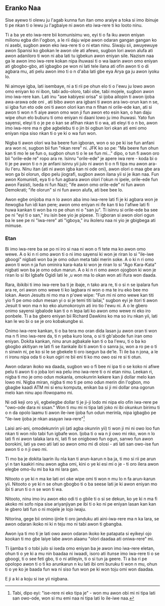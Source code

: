 ## Eranko Naa

Sise ayewo ti olewu ju l'agab kunna fun itan omo araiye a toka si imo ibinuje ti pe nkan ti o lewu ju l'agbaiye ni awon eto iwa-rere ti ko looto ninu.

Ti a ba ye eto iwa-rere bii komunisimu wo, eyi ti o fa iku awon eniyan milionu egba din l'ogbon, a le rii daju wipe awon odaran gangan gangan ko ni asebi, sugbon awon eko iwa-rere ti o ni etan ninu. Siwaju sii, awuyewuye awon Spanisi ko gbokan le awon ole ati afewo, sugbon lori awon alufa ati awon adaniloro ti won ni aba lati tu igbekun awon eniyan sile. Nazism naa ga le awon imo iwa-rere kokan nipa ihuwasi ti o wa laarin awon omo eniyan ati gbogbo-gbo, ati igbagbo pe won ni lati tele ilana ati ofin awon ti o di agbara mu, ati pelu awon imo ti o n d'aba lati gbe eya Arya ga ju awon iyoku lo.

Ni aimoye igba, lati isembaye, ni a ti rii pe ohun elo ti o l'ewu ju lowo awon omo eniyan ko ni ibon, tabi ado-oloro, tabi obe, tabi mojele, sugbon awon imo iwa-rere kan. Lati inu "ase kabiyesi orisa" si ijoba ailopin ti awon ijoba awa-arawa ode oni , ati bibo awon ara igbani ti awon ara iwo-orun kan n se, si igba fun eto ode oni ti awon olori kan ma n fihan ni orile-ede kan, ati si awon ti won n fi aiye awon omo won ji fun awon eto esin kan, o han daju wipe ohun elo buburu ti omo eniyan ni daani lowo ju imo ihuwasi. Yato fun sayensi, eleyi ti o je pe o kan se afihan nkan ti o wa, ati eleyi ti o n bo, awon imo iwa-rere ma n gbe agbelebu ti o jin bi ogbun lori okan ati emi omo eniyan nipa siso nkan ti o ye ki o wa fun won.

Nigba ti awon olori wa ba beere fun igboran, won o so pe ki ise fun anfani ara won ni, sugbon bii fun "nkan rere" ni. JFK ko so pe: "Ma beere fun ohun kan ti mo le se fun o, sugbon ohun ti o le se fun mi..." dipo, o tun fi awon oro bii "orile-ede re" ropo ara re. Isinru "orile-ede" je apere iwa rere - koda bi o ti je pe awon ti o n je anfani isinru yii julo ni awon ti o n fi tipa mu awon ara-ilu l'eru. Ninu itan (ati ni awon igba kan ni ode oni), awon olori o maa gbe ara won ga bi olorun, dipo pelu jiografi, sugbon awon ilana yii si je ikan naa. Fun awon Komunisti, eya ti o fun agbara awon olori l'okun ni ipele, orile-ede fun awon Fasisti, Iseda ni fun Nazi; "ife awon omo orile-ede" ni fun awon Demokrati; "ife olorun" si ni fun awon alufa, ati bee bee lo.

Awon egbe onijoba ma n lo awon aba imo iwa-rere lati fi je ki agbara won je itewogba fun idi kan pere; awon omo eniyan ni ife kan ti ko l'afiwe lati fi huwa kankan ti won ba ro pe ohun ni o "san ju". Ti isinru si orile-ede ba see pe ni "eyi ti o san," iru isin bee yio je pipese. Ti igboran si awon olori ogun ba le see pe ni "iwa-rere" ati "igboya," iru ikoleru naa ni yio je gbigbega ati mimuse.

### Etan

Bi imo iwa-rere ba se po ni iro si naa ni won o fi tete ma ko awon omo wewe. A o ki n ri omo awon ti o ni imo sayensi ki won je riran lo si "ile-iwe gboogi" nigbati won ba je omo odun meta tabi merin soke. A o ki n ri omo awon ti won n ja fun ominira kara-kata ki won je riran lo si "Ago Kara-Kata" nigbati won ba je omo odun marun. A o ki n ri omo awon ojogbon ki won je riran lo si Ibi Igbafe Ogidi lati le ,u won ma lo okan won ati ifura won daada. 

Rara, ibikibi ti imo iwa-rere ba ti je ibaje, n tako ara re, ti o si n se ipalara fun ara re, ori awon omo wewe ti ko lagbara ni won o ma te iru eko bee mo lokan. Awon Jesuits ni mo ma n p'owe wipe: "Fun mi ni omo wewe kan titi yio fi pe omo odun mesan yi o si je temi titi lailai," sugbon eyi je itori ti awon Jesuit ti won ma n ko eko alumokoroyin ati iro tio l'ewu ni. A o le gbero onimo sayensi igbalode kan ti o n lepa lati ko awon omo wewe ni eko iro ponbele. Ti a ba gbero eniyan bii Richard Dawkins ko ma so iru nkan yii, lati kan le wo bi o se je oro kobakungbe si.

Onimo iwa-rere kankan, ti o ba tera mo oran dida lasan ju awon oran ti won ma n fi imo iwa-rere da, ti n yeba kuro lona, o si ti gb'abode fun iran omo eniyan. Dokita kankan, ninu arun agbakale kan ti o ba l'ewu, ti o ba ko gbogbo akitiyan re lati fi se itankale ibi ti awon ti o sanra ju, won a ro pe o ti n sinwin ni, pe ko si le se gbekele ti oro isegun ba de'le. Ti ile ba n jona, a le ri ironu nipa oda ti o kun ogiri re bii eni ti ko mo owo osi re si ti otun.

Awon odaran ikoko wa daada, sugbon wo o fi bee ni ipa ti o se koko ni afiwe pelu ti awon ti o joba lori wa pelu imo iwa-rere ti o ni etan ninu. Leekan ri, nigba ti mo je omo odun mokanla, omokunrin kekere kan ji dollar melo kan lowo mi. Nigba miran, nigba ti mo ti pe omo odun merin din l'ogbon, mo gbagbe kaadi ATM mi si enu komputa, enikan ba si ji mi dollar ona ogorun melo kan ninu apo ifowopamo mi.

Ni odi keji oro yii, egbelegbe dollar ti je ji-ji lodo mi nipa elo ofin iwa-rere pe "owo-ode dara ni sisan." Won ti mu mi ni tipa lati joko ni ibi okunkun birimu ti o n da opolo laamu ti awon ile-iwe ijoba fun odun merinla, nipa igbagbo pe "ile-iwe ijoba je nkan asayan iwa-rere"[^12]

Laisi ani-ani, omodekunrin yii (ati agba okunrin yii) ti won ji mi ni owo loo fun nkan ti won nilo tabi fun igbafe won. Ijoba ti o wa n ji owo mi nko, won n lo lati fi ni awon talaka lara ni, lati fi se onigbowo fun ogun, sanwo fun awon borokini, lati ya owo ati lati so awon omo mi di olosi - ati lati san owo-ise fun awon ti o n ji owo mi.

Ti mo ba je dokita laarin ilu nla kan ti arun-karun n ba ja, ti mo si rii pe arun yi n tan kaakiri ninu awon agba omi, kini o ye ki esi mi o je - ti oro ilera awon elegbe omo-ilu mi ba ka mi lara gan.

Nitooto o ye ki n ma ke lati ori oke wipe omi ti won n mu lo n fa arun-karun yii. Nitooto o ye ki n se ohun gbogbo ti o ba seese lati je ki awon eniyan mo ibi ti arun ti o n se won ti wa.

Nitooto, ninu imo iru awon eko odi ti o gbile ti o si se dekun, ko ye ki n ma fi akoko mi sofo nipa sise ariyanjiyan pe ibi ti o ko ni pe eniyan lasan kan kan le gbero lati fun o ni mojele je lojo iwaju.

Nitorina, gege bii onimo ijinle ti oro janduku ati aini-iwa-rere ma n ka lara, se awon odaran ikoko ni ki n teju mo ni tabi awon ti gbangba.

Awon iya ti mo ti je lati owo awon odaran ikoko ke patapata si eyikeyi ojo kookan ti mo gbe laiye labe awon alaanu "olori daadaa ati oniwa-rere" mi.

Ti ijamba ti o tobi julo si iseda omo eniyan ba je awon imo iwa-rere eletan, ohun ti o ye ki a mu nin baadaa ni iwaadi, isoro ati itunse imo iwa-rere ti o se gboogi, ti o see feti gbo, ti o ni atileyin, ti o si tun ja geere. Ti a ba ri pe opolopo awon ti o ti ko arunkarun n ku lati ibi omi buruku ti won n mu, ohun ti o ye ko je baada fun wa ni siso fun won pe ki won toju omi won daadaa.

E ji a ki a koju si ise yii nigbana.

[^12]: Tabi, dipo eyi: "ise-rere ni eko tipa je" - won mu awon obi mi ni tipa lati san owo-ode, won si mu emi naa ni tipa lati lo ile-iwe naa.
